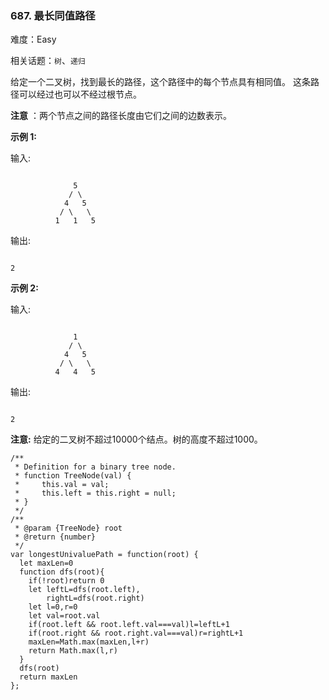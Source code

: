 ### 687. 最长同值路径

难度：Easy

相关话题：`树`、`递归`

给定一个二叉树，找到最长的路径，这个路径中的每个节点具有相同值。 这条路径可以经过也可以不经过根节点。



**注意** ：两个节点之间的路径长度由它们之间的边数表示。



**示例 1:** 



输入:



```

              5
             / \
            4   5
           / \   \
          1   1   5
```


输出:



```

2
```


**示例 2:** 



输入:



```

              1
             / \
            4   5
           / \   \
          4   4   5
```


输出:



```

2
```


**注意:**  给定的二叉树不超过10000个结点。树的高度不超过1000。


```
/**
 * Definition for a binary tree node.
 * function TreeNode(val) {
 *     this.val = val;
 *     this.left = this.right = null;
 * }
 */
/**
 * @param {TreeNode} root
 * @return {number}
 */
var longestUnivaluePath = function(root) {
  let maxLen=0
  function dfs(root){
    if(!root)return 0
    let leftL=dfs(root.left),
        rightL=dfs(root.right)
    let l=0,r=0
    let val=root.val
    if(root.left && root.left.val===val)l=leftL+1
    if(root.right && root.right.val===val)r=rightL+1
    maxLen=Math.max(maxLen,l+r)
    return Math.max(l,r)
  }
  dfs(root)
  return maxLen
};
```

